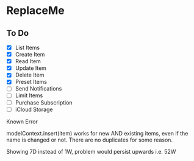 # ReplaceMe

## To Do

- [x] List Items
- [x] Create Item
- [x] Read Item
- [x] Update Item
- [x] Delete Item
- [x] Preset Items
- [ ] Send Notifications
- [ ] Limit Items
- [ ] Purchase Subscription
- [ ] iCloud Storage

Known Error

modelContext.insert(item) works for new AND existing items, even if the name is changed or not. There are no duplicates for some reason.

Showing 7D instead of 1W, problem would persist upwards i.e. 52W

